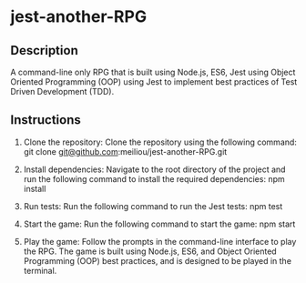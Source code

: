 # jest-another-RPG

## Description

A command-line only RPG that is built using Node.js, ES6, Jest using Object Oriented Programming (OOP) using Jest to implement best practices of Test Driven Development (TDD).

## Instructions

1. Clone the repository: Clone the repository using the following command:
git clone git@github.com:meiliou/jest-another-RPG.git

2. Install dependencies: Navigate to the root directory of the project and run the following command to install the required dependencies:
npm install
  
3. Run tests: Run the following command to run the Jest tests:
npm test

4. Start the game: Run the following command to start the game:
npm start

5. Play the game: Follow the prompts in the command-line interface to play the RPG. The game is built using Node.js, ES6, and Object Oriented Programming (OOP) best practices, and is designed to be played in the terminal.
